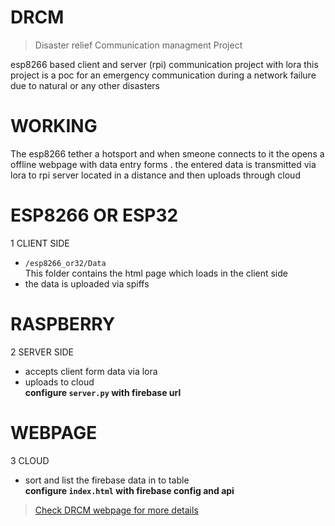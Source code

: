 # DRCM
> Disaster relief Communication managment Project   

  esp8266 based client and server (rpi) communication project with lora
 this project is a poc for an emergency communication during a network failure due to natural or any other disasters 

 # WORKING
 The esp8266 tether a hotsport and when smeone connects to it the opens a offline webpage with data entry forms . the entered data is transmitted via lora to rpi server located in a distance and then uploads through cloud


# ESP8266 OR ESP32
 1 CLIENT SIDE
  * `/esp8266_or32/Data`  
  This folder contains the html page which loads in the client side   
  * the data is uploaded via spiffs  

# RASPBERRY
 2  SERVER SIDE  
  * accepts client form data via lora   
  * uploads to cloud   
  **configure `server.py` with firebase url**

#  WEBPAGE
 3 CLOUD 
  * sort and list the firebase data in to table  
  **configure `index.html` with firebase config and api**              
 > [Check DRCM webpage for more details ](https://bufferoverflow1011.github.io/DRCM/)
